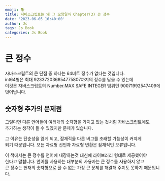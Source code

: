 ```yaml
---
emoji: 📚
title: 자바스크립트는 왜 그 모양일까 Chapter(3) 큰 정수   
date: '2023-06-05 16:40:00'
author: Js 
tags: Js Book 
categories: Js Book  
---
```


# 큰 정수 
자바스크립트의 큰 단점 중 하나는 64비트 정수가 없다는 것입니다.   
int64형은 최대 923372036854775807까지의 정수를 담을 수 있는데   
이것은 자바스크립트의 Number.MAX SAFE INTEGER 범위인 90071992547409에 
벗어납니다. 

## 숫자형 추가의 문제점
그렇다면 다른 언어들이 여러개의 숫자형을 가지고 있는 것처럼 자바스크립트에도    
추가하는 생각이 들 수 있겠지만 문제가 있습니다. 

그 이유는 단순성을 잃게 되고, 잠재적을 다른 버그를 초래할 가능성이 커지게    
되기 때문입니다. 모든 자료형 선언과 자료형 변환은 잠재적인 오류입니다. 

이 책에서는 큰 정수를 언어에 내장하는것 대신에 라이브러리 형태로 제공했어야    
한다고 말합니다. 언어를 사용하는 대부분의 사용자는 큰 정수를 사용하지 않고   
큰 정수는 현재의 숫자형으로 풀 수 없는 가장 큰 문제를 해결해 주지도 못하기 때문입니다. 
